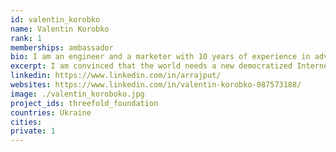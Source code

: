 ```yaml
---
id: valentin_korobko
name: Valentin Korobko
rank: 1
memberships: ambassador
bio: I am an engineer and a marketer with 10 years of experience in advertising and sales. I also worked in the financial sector, was recognized as the best specialist for managing finances of private individuals in Ukraine in 2011. I like to develop and constantly set for myself ambitious goals that are good for society. For over 4 years I have been studying the blockchain technology and cryptocurrency. I like teamwork, especially when the team reaches the top and the intended goals. I`m a communicable, fair and happy person.I am convinced that the world needs a new democratized Internet that will protect the personal confidentiality, neutrality and security of everyone in this world.
excerpt: I am convinced that the world needs a new democratized Internet. I believe in ThreeFold technology.
linkedin: https://www.linkedin.com/in/arrajput/
websites: https://www.linkedin.com/in/valentin-korobko-087573188/
image: ./valentin_koroboko.jpg
project_ids: threefold_foundation
countries: Ukraine 
cities:
private: 1
---
```

